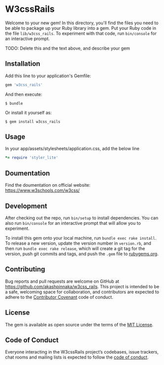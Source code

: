 # W3cssRails

Welcome to your new gem! In this directory, you'll find the files you need to be able to package up your Ruby library into a gem. Put your Ruby code in the file `lib/w3css_rails`. To experiment with that code, run `bin/console` for an interactive prompt.

TODO: Delete this and the text above, and describe your gem

## Installation

Add this line to your application's Gemfile:

```ruby
gem 'w3css_rails'
```

And then execute:

    $ bundle

Or install it yourself as:

    $ gem install w3css_rails

## Usage

In your app/assets/stylesheets/application.css, add the below line
```ruby
*= require 'styler_lite'
```

## Doumentation

Find the doumentation on official website: https://www.w3schools.com/w3css/



## Development

After checking out the repo, run `bin/setup` to install dependencies. You can also run `bin/console` for an interactive prompt that will allow you to experiment.

To install this gem onto your local machine, run `bundle exec rake install`. To release a new version, update the version number in `version.rb`, and then run `bundle exec rake release`, which will create a git tag for the version, push git commits and tags, and push the `.gem` file to [rubygems.org](https://rubygems.org).

## Contributing

Bug reports and pull requests are welcome on GitHub at https://github.com/akashpinnaka/w3css_rails. This project is intended to be a safe, welcoming space for collaboration, and contributors are expected to adhere to the [Contributor Covenant](http://contributor-covenant.org) code of conduct.

## License

The gem is available as open source under the terms of the [MIT License](https://opensource.org/licenses/MIT).

## Code of Conduct

Everyone interacting in the W3cssRails project’s codebases, issue trackers, chat rooms and mailing lists is expected to follow the [code of conduct](https://github.com/akashpinnaka/w3css_rails/blob/master/CODE_OF_CONDUCT.md).
